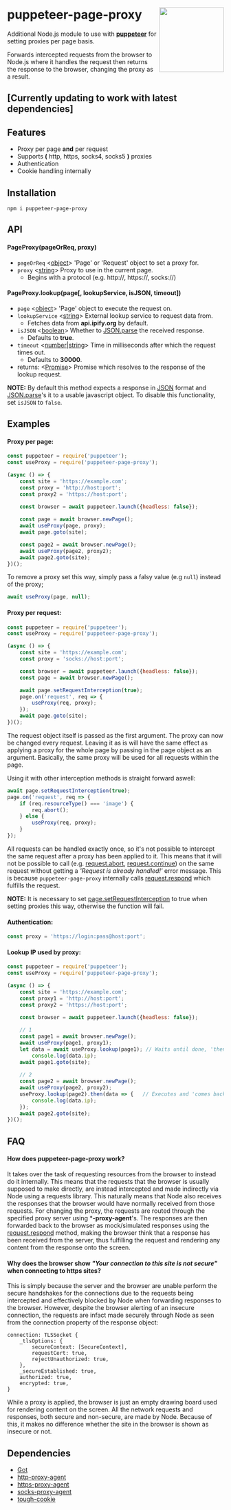# puppeteer-page-proxy <img src="https://i.ibb.co/kQrN9QJ/puppeteer-page-proxy-logo.png" align="right" width="150" height="150">
Additional Node.js module to use with **[puppeteer](https://www.npmjs.com/package/puppeteer)** for setting proxies per page basis.

Forwards intercepted requests from the browser to Node.js where it handles the request then returns the response to the browser, changing the proxy as a result.

## [Currently updating to work with latest dependencies]

## Features

- Proxy per page **and** per request
- Supports **(** http, https, socks4, socks5 **)** proxies
- Authentication
- Cookie handling internally

## Installation
```
npm i puppeteer-page-proxy
```
## API
#### PageProxy(pageOrReq, proxy)

- `pageOrReq` <[object](https://developer.mozilla.org/en-US/docs/Glossary/Object)> 'Page' or 'Request' object to set a proxy for.
- `proxy` <[string](https://developer.mozilla.org/en-US/docs/Glossary/String)> Proxy to use in the current page.
  * Begins with a protocol (e.g. http://, https://, socks://)
  
#### PageProxy.lookup(page[, lookupService, isJSON, timeout])

- `page` <[object](https://developer.mozilla.org/en-US/docs/Glossary/Object)> 'Page' object to execute the request on.
- `lookupService` <[string](https://developer.mozilla.org/en-US/docs/Glossary/String)> External lookup service to request data from.
  * Fetches data from **api.ipify.org** by default.
- `isJSON` <[boolean](https://developer.mozilla.org/en-US/docs/Glossary/Boolean)> Whether to [JSON.parse](https://developer.mozilla.org/en-US/docs/Web/JavaScript/Reference/Global_Objects/JSON/parse) the received response.
  * Defaults to **true**.
- `timeout` <[number](https://developer.mozilla.org/en-US/docs/Glossary/Number)|[string](https://developer.mozilla.org/en-US/docs/Glossary/String)> Time in milliseconds after which the request times out.
  * Defaults to **30000**.
- returns: <[Promise](https://developer.mozilla.org/en-US/docs/Web/JavaScript/Reference/Global_Objects/Promise)> Promise which resolves to the response of the lookup request.

**NOTE:** By default this method expects a response in [JSON](https://en.wikipedia.org/wiki/JSON#Example) format and [JSON.parse](https://developer.mozilla.org/en-US/docs/Web/JavaScript/Reference/Global_Objects/JSON/parse)'s it to a usable javascript object. To disable this functionality, set `isJSON` to `false`.
    
## Examples
#### Proxy per page:
```js
const puppeteer = require('puppeteer');
const useProxy = require('puppeteer-page-proxy');

(async () => {
    const site = 'https://example.com';
    const proxy = 'http://host:port';
    const proxy2 = 'https://host:port';
    
    const browser = await puppeteer.launch({headless: false});

    const page = await browser.newPage();
    await useProxy(page, proxy);
    await page.goto(site);

    const page2 = await browser.newPage();
    await useProxy(page2, proxy2);
    await page2.goto(site);
})();
```
To remove a proxy set this way, simply pass a falsy value (e.g `null`) instead of the proxy;
```js
await useProxy(page, null);
```

#### Proxy per request:
```js
const puppeteer = require('puppeteer');
const useProxy = require('puppeteer-page-proxy');

(async () => {
    const site = 'https://example.com';
    const proxy = 'socks://host:port';

    const browser = await puppeteer.launch({headless: false});
    const page = await browser.newPage();

    await page.setRequestInterception(true);
    page.on('request', req => {
        useProxy(req, proxy);
    });
    await page.goto(site);
})();
```
The request object itself is passed as the first argument. The proxy can now be changed every request.
Leaving it as is will have the same effect as applying a proxy for the whole page by passing in the page object as an argument. Basically, the same proxy will be used for all requests within the page.

Using it with other interception methods is straight forward aswell:
```js
await page.setRequestInterception(true);
page.on('request', req => {
    if (req.resourceType() === 'image') {
        req.abort();
    } else {
        useProxy(req, proxy);
    }
});
```
All requests can be handled exactly once, so it's not possible to intercept the same request after a proxy has been applied to it. This means that it will not be possible to call (e.g. [request.abort](https://github.com/puppeteer/puppeteer/blob/master/docs/api.md#requestaborterrorcode), [request.continue](https://github.com/puppeteer/puppeteer/blob/master/docs/api.md#requestcontinueoverrides)) on the same request without getting a *'Request is already handled!'* error message. This is because `puppeteer-page-proxy` internally calls [request.respond](https://github.com/puppeteer/puppeteer/blob/master/docs/api.md#requestrespondresponse) which fulfills the request.

**NOTE:** It is necessary to set [page.setRequestInterception](https://github.com/puppeteer/puppeteer/blob/master/docs/api.md#pagesetrequestinterceptionvalue) to true when setting proxies this way, otherwise the function will fail.


#### Authentication:
```js
const proxy = 'https://login:pass@host:port';
```

#### Lookup IP used by proxy:
```js
const puppeteer = require('puppeteer');
const useProxy = require('puppeteer-page-proxy');

(async () => {
    const site = 'https://example.com';
    const proxy1 = 'http://host:port';
    const proxy2 = 'https://host:port';
    
    const browser = await puppeteer.launch({headless: false});

    // 1
    const page1 = await browser.newPage();
    await useProxy(page1, proxy1);
    let data = await useProxy.lookup(page1); // Waits until done, 'then' continues
        console.log(data.ip);
    await page1.goto(site);
    
    // 2
    const page2 = await browser.newPage();
    await useProxy(page2, proxy2);
    useProxy.lookup(page2).then(data => {   // Executes and 'comes back' once done
        console.log(data.ip);
    });
    await page2.goto(site);
})();
```

## FAQ
#### How does puppeteer-page-proxy work?

It takes over the task of requesting resources from the browser to instead do it internally. This means that the requests that the browser is usually supposed to make directly, are instead intercepted and made indirectly via Node using a requests library. This naturally means that Node also receives the responses that the browser would have normally received from those requests. For changing the proxy, the requests are routed through the specified proxy server using ***-proxy-agent**'s. The responses are then forwarded back to the browser as mock/simulated responses using the [request.respond](https://github.com/puppeteer/puppeteer/blob/master/docs/api.md#requestrespondresponse) method, making the browser think that a response has been received from the server, thus fulfilling the request and rendering any content from the response onto the screen.

#### Why does the browser show _"Your connection to this site is not secure"_ when connecting to **https** sites?

This is simply because the server and the browser are unable perform the secure handshakes for the connections due to the requests being intercepted and effectively blocked by Node when forwarding responses to the browser. However, despite the browser alerting of an insecure connection, the requests are infact made securely through Node as seen from the connection property of the response object:


```
connection: TLSSocket {
    _tlsOptions: {
        secureContext: [SecureContext],
        requestCert: true,
        rejectUnauthorized: true,
    },
    _secureEstablished: true,
    authorized: true,
    encrypted: true,
}
```
While a proxy is applied, the browser is just an empty drawing board used for rendering content on the screen. All the network requests and responses, both secure and non-secure, are made by Node. Because of this, it makes no difference whether the site in the browser is shown as insecure or not.

## Dependencies
- [Got](https://github.com/sindresorhus/got)
- [http-proxy-agent](https://github.com/TooTallNate/node-http-proxy-agent)
- [https-proxy-agent](https://github.com/TooTallNate/node-https-proxy-agent)
- [socks-proxy-agent](https://github.com/TooTallNate/node-socks-proxy-agent)
- [tough-cookie](https://github.com/salesforce/tough-cookie)
